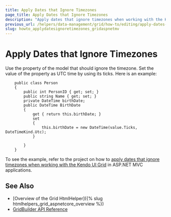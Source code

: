 ```yaml
---
title: Apply Dates that Ignore Timezones
page_title: Apply Dates that Ignore Timezones
description: "Apply dates that ignore timezones when working with the Kendo UI Grid in ASP.NET MVC applications."
previous_url: /helpers/data-management/grid/how-to/editing/apply-dates-that-ignore-timezones
slug: howto_applydatesignoretimezones_gridaspnetmv
---
```


# Apply Dates that Ignore Timezones

Use the property of the model that should ignore the timezone. Set the value of the property as UTC time by using its ticks. Here is an example:

```
    public class Person
    {
        public int PersonID { get; set; }
        public string Name { get; set; }
        private DateTime birthDate;
        public DateTime BirthDate
        {
            get { return this.birthDate; }
            set
            {
                this.birthDate = new DateTime(value.Ticks, DateTimeKind.Utc);
            }

        }
    }
```

To see the example, refer to the project on how to [apply dates that ignore timezones when working with the Kendo UI Grid](https://github.com/telerik/ui-for-aspnet-mvc-examples/tree/master/grid/date-ignoring-timezones) in ASP.NET MVC applications.

## See Also

* [Overview of the Grid HtmlHelper]({% slug htmlhelpers_grid_aspnetcore_overview %})
* [GridBuilder API Reference](https://docs.telerik.com/aspnet-mvc/api/Kendo.Mvc.UI.Fluent/GridBuilder)

